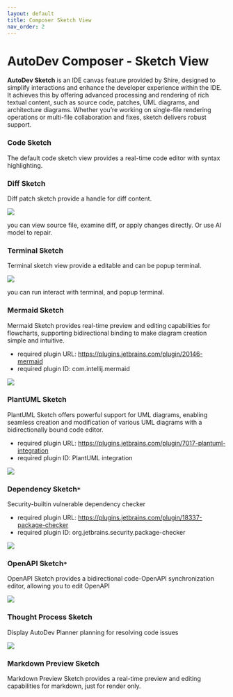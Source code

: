 ```yaml
---
layout: default
title: Composer Sketch View
nav_order: 2
---
```


# AutoDev Composer - Sketch View

**AutoDev Sketch** is an IDE canvas feature provided by Shire, designed to simplify interactions and enhance the developer
experience within the IDE. It achieves this by offering advanced processing and rendering of rich textual content, such
as source code, patches, UML diagrams, and architecture diagrams. Whether you’re working on single-file rendering
operations or multi-file collaboration and fixes, sketch delivers robust support.

### Code Sketch

The default code sketch view provides a real-time code editor with syntax highlighting.

### **Diff Sketch**

Diff patch sketch provide a handle for diff content.

![](https://shire.run/images/shire-sketch-diff.png)

you can view source file, examine diff, or apply changes directly. Or use AI model to repair.

### **Terminal Sketch**

Terminal sketch view provide a editable and can be popup terminal.

![](https://shire.run/images/shire-sketch-terminal.png)

you can run interact with terminal, and popup terminal.

### **Mermaid Sketch**

Mermaid Sketch provides real-time preview and editing capabilities for flowcharts, supporting bidirectional binding to
make diagram creation simple and intuitive.

- required plugin URL: https://plugins.jetbrains.com/plugin/20146-mermaid
- required plugin ID: com.intellij.mermaid

![](https://shire.run/images/shire-sketch-mermaid.png)

### **PlantUML Sketch**

PlantUML Sketch offers powerful support for UML diagrams, enabling seamless creation and modification of various UML
diagrams with a bidirectionally bound code editor.

- required plugin URL: https://plugins.jetbrains.com/plugin/7017-plantuml-integration
- required plugin ID: PlantUML integration

![](https://shire.run/images/shire-sketch-plantuml.png)

### **Dependency Sketch`*`**

Security-builtin vulnerable dependency checker        

- required plugin URL: https://plugins.jetbrains.com/plugin/18337-package-checker
- required plugin ID: org.jetbrains.security.package-checker

![](https://unitmesh.cc/auto-dev/sketch-security-dependency.png)

### **OpenAPI Sketch`*`**

OpenAPI Sketch provides a bidirectional code-OpenAPI synchronization editor, allowing you to edit OpenAPI

![](https://unitmesh.cc/auto-dev/sketch-openapi.png)

### **Thought Process Sketch**

Display AutoDev Planner planning for resolving code issues                                                

![](https://unitmesh.cc/auto-dev/autodev-plan-sketch.png) 

### **Markdown Preview Sketch**

Markdown Preview Sketch provides a real-time preview and editing capabilities for markdown, just for render only.
